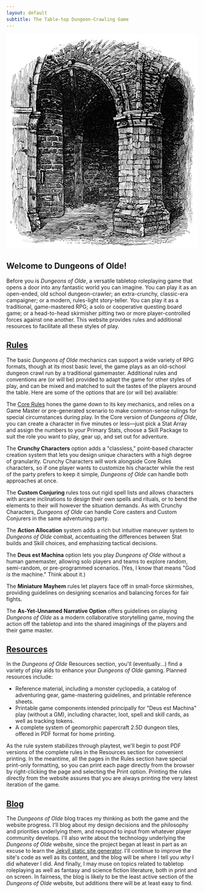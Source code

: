 ```yaml
---
layout: default
subtitle: The Table-top Dungeon-Crawling Game
---
```


<section class="gtr">

<img src="./img/richmond-castle.png" class="ph-ins-50 tab-ins-62 cmp-ins-50" alt="Dungeon of the Keep, Richmond Castle" title="Public domain image of the Dungeon of the Keep, Richmond Castle">

<h1>Welcome to Dungeons of Olde!</h1>

<p>Before you is <em>Dungeons of Olde</em>, a versatile tabletop roleplaying game that opens a door into any fantastic world you can imagine. You can play it as an open-ended, old school dungeon-crawler; an extra-crunchy, classic-era campaigner; or a modern, rules-light story-teller. You can play it as a traditional, game-mastered RPG; a solo or cooperative questing board game; or a head-to-head skirmisher pitting two or more player-controlled forces against one another. This website provides rules and additional resources to facilitate all these styles of play.</p>

<h2>
  <a href="{{site.baseurl}}/rules.html" title="Go to the DoO Rules">Rules</a>
</h2>
<p>The basic <em>Dungeons of Olde</em> mechanics can support a wide variety of RPG formats, though at its most basic level, the game plays as an old-school dungeon crawl run by a traditional gamemaster. Additional rules and conventions are (or will be) provided to adapt the game for other styles of play, and can be mixed and matched to suit the tastes of the players around the table. Here are some of the options that are (or will be) available:</p>

<p>The <a href="{{site.baseurl}}/core-rules/">Core Rules</a> hones the game down to its key mechanics, and relies on a Game Master or pre-generated scenario to make common-sense rulings for special circumstances during play. In the Core version of <em>Dungeons of Olde</em>, you can create a character in five minutes or less&mdash;just pick a Stat Array and assign the numbers to your Primary Stats, choose a Skill Package to suit the role you want to play, gear up, and set out for adventure.</p>

<p>The <strong>Crunchy Characters</strong> option adds a "classless," point-based character creation system that lets you design unique characters with a high degree of granularity. Crunchy Characters will work alongside Core Rules characters, so if one player wants to customize his character while the rest of the party prefers to keep it simple, <em>Dungeons of Olde</em> can handle both approaches at once.</p>
<p>The <strong>Custom Conjuring</strong> rules toss out rigid spell lists and allows characters with arcane inclinations to design their own spells and rituals, or to bend the elements to their will however the situation demands. As with Crunchy Characters, <em>Dungeons of Olde</em> can handle Core casters and Custom Conjurers in the same adventuring party.</p>
<p>The <strong>Action Allocation</strong> system adds a rich but intuitive maneuver system to <em>Dungeons of Olde</em> combat, accentuating the differences between Stat builds and Skill choices, and emphasizing tactical decisions.</p>
<p>The <strong>Deus est Machina</strong> option lets you play <em>Dungeons of Olde</em> without a human gamemaster, allowing solo players and teams to explore random, semi-random, or pre-programmed scenarios. (Yes, I know that means "God <em>is</em> the machine." Think about it.)</p>
<p>The <strong>Miniature Mayhem</strong> rules let players face off in small-force skirmishes, providing guidelines on designing scenarios and balancing forces for fair fights.</p>
<p>The <strong>As-Yet-Unnamed Narrative Option</strong> offers guidelines on playing <em>Dungeons of Olde</em> as a modern collaborative storytelling game, moving the action off the tabletop and into the shared imaginings of the players and their game master.</p>

<h2>
  <a href="{{site.baseurl}}/resources.html" title="Enhance your game with DoO Resources">Resources</a>
</h2>
In the <em>Dungeons of Olde</em> Resources section, you'll (eventually...) find a variety of play aids to enhance your <em>Dungeons of Olde</em> gaming. Planned resources include:

<ul class="bulleted">
  <li>Reference material, including a monster cyclopedia, a catalog of adventuring gear, game-mastering guidelines, and printable reference sheets.</li>
  <li>Printable game components intended principally for "Deus est Machina" play (without a GM), including character, loot, spell and skill cards, as well as tracking tokens.</li>
  <li>A complete system of geomorphic papercraft 2.5D dungeon tiles, offered in PDF format for home printing.</li>
</ul>

<p>As the rule system stabilizes through playtest, we'll begin to post PDF versions of the complete rules in the Resources section for convenient printing. In the meantime, all the pages in the Rules section have special print-only formatting, so you can print each page directly from the browser by right-clicking the page and selecting the Print option. Printing the rules directly from the website assures that you are always printing the very latest iteration of the game.</p>

<h2>
  <a href="{{site.baseurl}}/blog.html" title="Follow our progress in the DoO Blog">Blog</a>
</h2>
<p>The <em>Dungeons of Olde</em> blog traces my thinking as both the game and the website progress. I'll blog about my design decisions and the philosophy and priorities underlying them, and respond to input from whatever player community develops. I'll also write about the technology underlying the <em>Dungeons of Olde</em> website, since the project began at least in part as an excuse to learn the <a href="http://jekyllrb.com/" target="_blank" title="Discover Jekyll">Jekyll static site generator</a>. I'll continue to improve the site's code as well as its content, and the blog will be where I tell you <em>why</em> I did whatever I did. And finally, I may muse on topics related to tabletop roleplaying as well as fantasy and science fiction literature, both in print and on screen. In fairness, the blog is likely to be the least active section of the <em>Dungeons of Olde</em> website, but additions there will be at least easy to find.</p>

</section>
